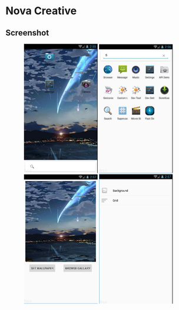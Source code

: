 # Nova Creative

## Screenshot
<p align="center">
	<img src="pics/Capture_1.JPG" width="200" height="350"/>
	<img src="pics/Capture_2.JPG" width="200" height="350"/>
	<img src="pics/Capture_3.JPG" width="200" height="350"/>
	<img src="pics/Capture_4.JPG" width="200" height="350"/>
</p>
